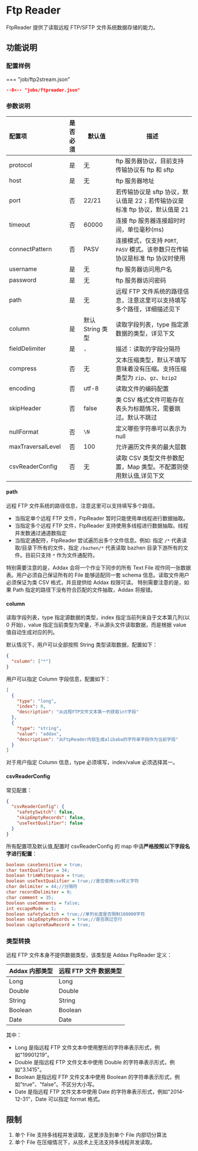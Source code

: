 # Ftp Reader

FtpReader 提供了读取远程 FTP/SFTP 文件系统数据存储的能力。

## 功能说明

### 配置样例

=== "job/ftp2stream.json"

```json
--8<-- "jobs/ftpreader.json"
```

### 参数说明

| 配置项            | 是否必须 | 默认值           | 描述                                                                          |
| :---------------- | :------: | ---------------- | ----------------------------------------------------------------------------- |
| protocol          |    是    | 无               | ftp 服务器协议，目前支持传输协议有 ftp 和 sftp                                |
| host              |    是    | 无               | ftp 服务器地址                                                                |
| port              |    否    | 22/21            | 若传输协议是 sftp 协议，默认值是 22；若传输协议是标准 ftp 协议，默认值是 21   |
| timeout           |    否    | 60000            | 连接 ftp 服务器连接超时时间，单位毫秒(ms)                                     |
| connectPattern    |    否    | PASV             | 连接模式，仅支持 `PORT`, `PASV` 模式。该参数只在传输协议是标准 ftp 协议时使用 |
| username          |    是    | 无               | ftp 服务器访问用户名                                                          |
| password          |    是    | 无               | ftp 服务器访问密码                                                            |
| path              |    是    | 无               | 远程 FTP 文件系统的路径信息，注意这里可以支持填写多个路径，详细描述见下       |
| column            |    是    | 默认 String 类型 | 读取字段列表，type 指定源数据的类型，详见下文                                 |
| fieldDelimiter    |    是    | `,`              | 描述：读取的字段分隔符                                                        |
| compress          |    否    | 无               | 文本压缩类型，默认不填写意味着没有压缩。支持压缩类型为 `zip`、`gz`、`bzip2`   |
| encoding          |    否    | utf-8            | 读取文件的编码配置                                                            |
| skipHeader        |    否    | false            | 类 CSV 格式文件可能存在表头为标题情况，需要跳过。默认不跳过                   |
| nullFormat        |    否    | `\N`             | 定义哪些字符串可以表示为 null                                                 |
| maxTraversalLevel |    否    | 100              | 允许遍历文件夹的最大层数                                                      |
| csvReaderConfig   |    否    | 无               | 读取 CSV 类型文件参数配置，Map 类型。不配置则使用默认值,详见下文              |

#### path

远程 FTP 文件系统的路径信息，注意这里可以支持填写多个路径。

- 当指定单个远程 FTP 文件，FtpReader 暂时只能使用单线程进行数据抽取。
- 当指定多个远程 FTP 文件，FtpReader 支持使用多线程进行数据抽取。线程并发数通过通道数指定
- 当指定通配符，FtpReader 尝试遍历出多个文件信息。例如: 指定 `/*` 代表读取/目录下所有的文件，指定 `/bazhen/*` 代表读取 bazhen 目录下游所有的文件。目前只支持 `*` 作为文件通配符。

特别需要注意的是，Addax 会将一个作业下同步的所有 Text File 视作同一张数据表。用户必须自己保证所有的 File 能够适配同一套 schema 信息。读取文件用户必须保证为类 CSV 格式，并且提供给 Addax 权限可读。 特别需要注意的是，如果 Path 指定的路径下没有符合匹配的文件抽取，Addax 将报错。

#### column

读取字段列表，type 指定源数据的类型，index 指定当前列来自于文本第几列(以 0 开始)，value 指定当前类型为常量，不从源头文件读取数据，而是根据 value 值自动生成对应的列。

默认情况下，用户可以全部按照 String 类型读取数据，配置如下：

```json
{
  "column": ["*"]
}
```

用户可以指定 Column 字段信息，配置如下：

```json
[
  {
    "type": "long",
    "index": 0,
    "description": "从远程FTP文件文本第一列获取int字段"
  },
  {
    "type": "string",
    "value": "addax",
    "description": "从FtpReader内部生成alibaba的字符串字段作为当前字段"
  }
]
```

对于用户指定 Column 信息，type 必须填写，index/value 必须选择其一。

#### csvReaderConfig

常见配置：

```json
{
  "csvReaderConfig": {
    "safetySwitch": false,
    "skipEmptyRecords": false,
    "useTextQualifier": false
  }
}
```

所有配置项及默认值,配置时 csvReaderConfig 的 map 中请**严格按照以下字段名字进行配置**：

```ini
boolean caseSensitive = true;
char textQualifier = 34;
boolean trimWhitespace = true;
boolean useTextQualifier = true;//是否使用csv转义字符
char delimiter = 44;//分隔符
char recordDelimiter = 0;
char comment = 35;
boolean useComments = false;
int escapeMode = 1;
boolean safetySwitch = true;//单列长度是否限制100000字符
boolean skipEmptyRecords = true;//是否跳过空行
boolean captureRawRecord = true;
```

### 类型转换

远程 FTP 文件本身不提供数据类型，该类型是 Addax FtpReader 定义：

| Addax 内部类型 | 远程 FTP 文件 数据类型 |
| -------------- | ---------------------- |
| Long           | Long                   |
| Double         | Double                 |
| String         | String                 |
| Boolean        | Boolean                |
| Date           | Date                   |

其中：

- Long 是指远程 FTP 文件文本中使用整形的字符串表示形式，例如"19901219"。
- Double 是指远程 FTP 文件文本中使用 Double 的字符串表示形式，例如"3.1415"。
- Boolean 是指远程 FTP 文件文本中使用 Boolean 的字符串表示形式，例如"true"、"false"。不区分大小写。
- Date 是指远程 FTP 文件文本中使用 Date 的字符串表示形式，例如"2014-12-31"，Date 可以指定 format 格式。

## 限制

1. 单个 File 支持多线程并发读取，这里涉及到单个 File 内部切分算法
2. 单个 File 在压缩情况下，从技术上无法支持多线程并发读取。
